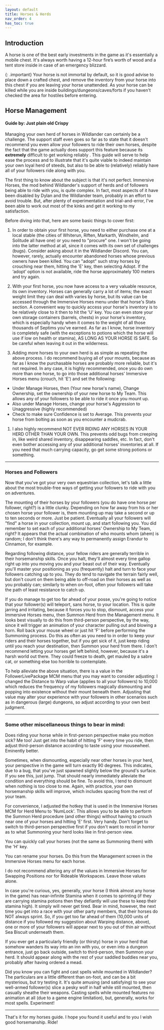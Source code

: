 ```yaml
---
layout: default
title: Horses & Herds
nav_order: 4
has_toc: true
---
```


## Introduction

A horse is one of the best early investments in the game as it's essentially a mobile chest. It's always worth having a 12-hour fire’s worth of wood and a tent store inside in case of an emergency blizzard. 

{: .important}
Your horse is not immortal by default, so it is good advise to place down a crafted chest, and remove the inventory from your horse into this chest if you are leaving your horse unattended. As your horse can be killed while you are inside buildings/dungeons/caves/forts if you haven't checked the area for hostiles before entering.

## Horse Management

#### Guide by: Just plain old Crispy

Managing your own herd of horses in Wildlander can certainly be a challenge.  The support staff even goes so far as to state that it doesn't recommend you even allow your followers to ride their own horses, despite the fact that the game actually does support this feature because its **extremely** difficult to get working reliably .  This guide will serve to help ease the process and to illustrate that it's quite viable to indeed maintain your own loyal herd of steeds, but also to be able to (relatively) reliably have all of your followers ride along with you.

The first thing to know about the subject is that it's not perfect.  Immersive Horses, the mod behind Wildlander's support of herds and of followers being able to ride with you, is quite complex.  In fact, most aspects of it have been disabled by Dylan and the Wildlander team, probably in an effort to avoid trouble.  But, after plenty of experimentation and trial-and-error, I've been able to work out most of the kinks and get it working to my satisfaction.

Before diving into that, here are some basic things to cover first:

1. In order to obtain your first horse, you need to either purchase one at a local stable (the cities of Whiterun, Riften, Markarth, Windhelm, and Solitude all have one) or you need to "procure" one.  I won't be going into the latter method at all, since it comes with its own set of challenges (bugs).  Consider asking about it in the Wildlander Discord.  You can, however, rarely, actually encounter abandoned horses whose previous owners have been killed.  You can "adopt" such stray horses by crouching near them, hitting the 'E' key, then selecting Adopt. If the ‘adopt’ option is not available, ride the horse approximately 100 meters and try again. 

1. With your first horse, you now have access to a very valuable resource, its own inventory.  Horses can generally carry a lot of items; the exact weight limit they can deal with varies by horse, but its value can be accessed through the Immersive Horses menu under that horse's Stats section.  A convenient way to quickly access your horse's inventory is to be relatively close to it then to hit the 'U' key.  You can even store your own storage containers (barrels, chests) in your horse's inventory, which is especially handy when it comes to the weight of all those thousands of Septims you've earned.  As far as I know, horse inventory is completely safe (with the exceptions to potions which the horse will use if low on health or stamina), AS LONG AS YOUR HORSE IS SAFE.  So be careful when leaving it out in the wilderness.

1.  Adding more horses to your own herd is as simple as repeating the above process.  I do recommend buying all of your mounts, because as far as I know the purchasable horses are probably more reliable, but it's not required.  In any case, it is highly recommended, once you do own more than one horse, to go into those additional horses' Immersive Horses menu (crouch, hit 'E') and set the following:
* Under Manage Horses, then (Your new horse's name), Change Ownership, 			set the ownership of your new horse to My Team.  This allows any of your 			followers to be able to ride it once you mount up.
* Also under Manage Horses, change your horse's Aggression to Unaggressive 			(highly recommended)
* Check to make sure Confidence is set to Average.  This prevents your horse 			from bolting as soon as you encounter a mudcrab.

1. I also highly recommend NOT EVER RIDING ANY HORSES IN YOUR HERD OTHER THAN YOUR OWN.  This prevents odd bugs from creeping in, like weird shared inventory, disappearing saddles, etc.  In fact, don't even bother accessing any of your additional horses' inventories at all.  If you need that much carrying capacity, go get some strong potions or something.

---

### Horses and Followers

Now that you've got your very own equestrian collection, let's talk a little about the most trouble-free ways of getting your followers to ride with you on adventures.

The mounting of their horses by your followers (you do have one horse per follower, right?) is a little clunky.  Depending on how far away from his or her chosen horse your follower is, them mounting up may take a second or up to ten seconds or more.  Just be patient.  Eventually all your followers will "find" a horse in your collection, mount up, and start following you.  You did remember to set each of your additional horses' Ownership to My Team, right?  It appears that the actual combination of who mounts whom (ahem) is random; I don't think there's any way to permanently assign Erandur to Cinnamon, for example.

Regarding following distance, your fellow riders are generally terrible in their horsemanship skills.  Once you halt, they'll almost every time gallop right up into you moving you and your beast out of their way.  Eventually you'll master your positioning as you (frequently) halt and turn to face your followers catching up to you.  They do tend to navigate the terrain fairly well, but don't count on them being able to off-road on their horses as well as you probably can; similarly to when on-foot, often your followers will take the path of least resistance to catch up.

If you do manage to get too far ahead of your posse, you're going to notice that your follower(s) will teleport, sans horse, to your location.  This is quite jarring and irritating, because it forces you to stop, dismount, access your Immersive Horses menu, then Summon Herd from the Management menu.  It looks best visually to do this from third-person perspective, by the way, since it will trigger an animation of your character pulling out and blowing a horn.  Roll back your mouse wheel or just hit 'F' before performing the Summoning process.  Do this as often as you need to in order to keep your riders and their horses together, but if you get sick of it, just keep riding until you reach your destination, then Summon your herd from there.  I don't recommend letting your horses get left behind, however, because it's a harsh world out there.  They could freeze to death, get mauled by a sabre cat, or something else too horrible to contemplate.

To help alleviate the above situation, there is a value in the FollowerLivePackage MCM menu that you may want to consider adjusting:  I changed the Distance to Warp value (applies to all your followers) to 10,000 which reduces the frequency of my followers magically dismounting and popping into existence without their mount beneath them.  Adjusting that value may alter your experience with your followers in other scenarios such as in dangerous (large) dungeons, so adjust according to your own best judgment.

---

### Some other miscellaneous things to bear in mind:

Does riding your horse while in first-person perspective make you motion sick?  Me too!  Just get into the habit of hitting 'F' every time you ride, then adjust third-person distance according to taste using your mousewheel.  Eminently better.

Sometimes, when dismounting, especially near other horses in your herd, your perspective in the game will turn exactly 90 degrees.  This indicates, due to a bug, that you've just spawned slightly below the ground's surface.  If you see this, just jump.  That should nearly immediately alleviate the condition and everything should be fine.  To avoid this, I tend to dismount when nothing is too close to me.  Again, with practice, your own horsemanship skills will improve, which includes spacing from the rest of your team.

For convenience, I adjusted the hotkey that is used in the Immersive Horses MCM for Herd Menu to 'NumLock'.  This allows you to be able to perform the Summon Herd procedure (and other things) without having to crouch near one of your horses and hitting 'E' first.  Very handy.  Don't forget to switch to third-person perspective first if you don't want to recoil in horror as to what Summoning your herd looks like in first-person view.

You can quickly call your horses (not the same as Summoning them) with the 'H' key.

You can rename your horses.  Do this from the Management screen in the Immersive Horses menu for each horse.

I do not recommend altering any of the values in Immersive Horses for Swapping Positions nor for Rideable Workspaces.  Leave those values alone.

In case you're curious, yes, generally, your horse (I think almost any horse in the game) has near-infinite Stamina when it comes to sprinting (if they are carrying stamina potions then they defiantly will use these to keep their stamina high). It simply will never get tired.  Bear in mind, however, the next time you get into a race with your other party members, that their horses do NOT always sprint.  So, if you get too far ahead of them (10,000 units of distance if you followed my suggestion about Warping distance, above), one or more of your followers will appear next to you out of thin air without Sea Biscuit underneath them.

If you ever get a particularly friendly (or thirsty) horse in your herd that somehow wanders its way into an inn with you, or even into a dungeon entrance, just go back outside, switch to third-person, then Summon your herd.  It should appear along with the rest of your saddled buddies near you, probably after having ordered a mead.

Did you know you can fight and cast spells while mounted in Wildlander?  The particulars are a little different than on-foot, and can be a bit mysterious, but try testing it.  It's quite amusing (and satisfying) to see your well-armed follower(s) slice a pesky wolf in half while still mounted, then casually sheathe their weapons.  Casting spells while mounted features no animation at all (due to a game engine limitation), but, generally, works for most spells.  Experiment!

---

That's it for my horses guide.  I hope you found it useful and to you I wish good horsemanship.  Ride!

